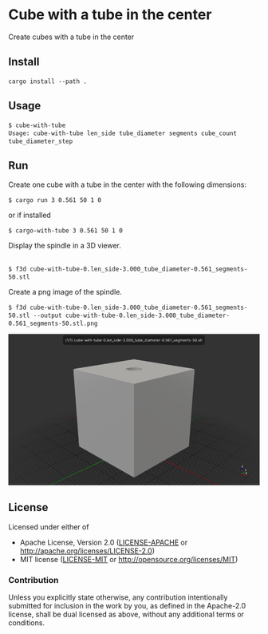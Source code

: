 # Cube with a tube in the center

Create cubes with a tube in the center

## Install

```
cargo install --path .
```
## Usage

```
$ cube-with-tube
Usage: cube-with-tube len_side tube_diameter segments cube_count tube_diameter_step
```

## Run

Create one cube with a tube in the center with the following dimensions:
```
$ cargo run 3 0.561 50 1 0
```

or if installed

```
$ cargo-with-tube 3 0.561 50 1 0
```

Display the spindle in a 3D viewer.
```

$ f3d cube-with-tube-0.len_side-3.000_tube_diameter-0.561_segments-50.stl
```

Create a png image of the spindle.
```
$ f3d cube-with-tube-0.len_side-3.000_tube_diameter-0.561_segments-50.stl --output cube-with-tube-0.len_side-3.000_tube_diameter-0.561_segments-50.stl.png 
```

![cargo-with-tube -- 3 0.561 50 1 0](./cube-with-tube-0.len_side-3.000_tube_diameter-0.561_segments-50.stl.png)

## License

Licensed under either of

- Apache License, Version 2.0 ([LICENSE-APACHE](LICENSE-APACHE) or http://apache.org/licenses/LICENSE-2.0)
- MIT license ([LICENSE-MIT](LICENSE-MIT) or http://opensource.org/licenses/MIT)

### Contribution

Unless you explicitly state otherwise, any contribution intentionally submitted
for inclusion in the work by you, as defined in the Apache-2.0 license, shall
be dual licensed as above, without any additional terms or conditions.
